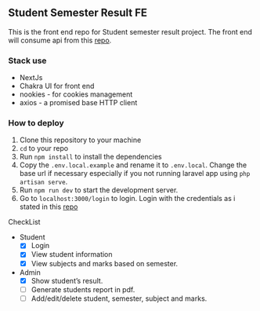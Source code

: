 ## Student Semester Result FE

This is the front end repo for Student semester result project. The front end will consume api from this [repo](https://github.com/akmadhwa/student-semester-result-management-system-api).

### Stack use

- NextJs
- Chakra UI for front end
- nookies - for cookies management
- axios - a promised base HTTP client

### How to deploy

1. Clone this repository to your machine
2. `cd` to your repo
3. Run `npm install` to install the dependencies
4. Copy the `.env.local.example` and rename it to `.env.local`. Change the base url if necessary especially if you not running laravel app using `php artisan serve`.
5. Run `npm run dev` to start the development server.
6. Go to `localhost:3000/login` to login. Login with the credentials as i stated in this [repo](https://github.com/akmadhwa/student-semester-result-management-system-api)

CheckList

- Student
  - [x] Login
  - [x] View student information
  - [x] View subjects and marks based on semester.
- Admin
  - [x] Show student’s result.
  - [ ] Generate students report in pdf.
  - [ ] Add/edit/delete student, semester, subject and marks.
